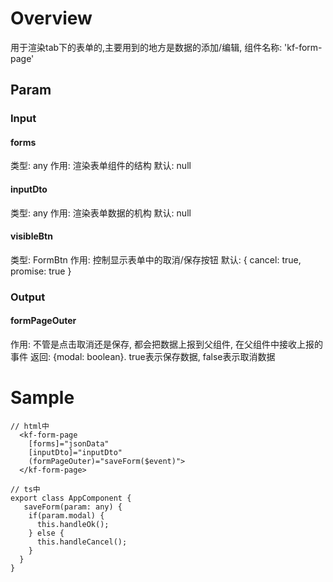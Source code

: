 # Overview
用于渲染tab下的表单的,主要用到的地方是数据的添加/编辑, 组件名称: 'kf-form-page'

## Param
### Input

#### forms
类型: any
作用: 渲染表单组件的结构
默认: null

#### inputDto
类型: any
作用: 渲染表单数据的机构
默认: null

#### visibleBtn
类型: FormBtn
作用: 控制显示表单中的取消/保存按钮
默认:  {
    cancel: true,
    promise: true
  }

### Output
#### formPageOuter
作用: 不管是点击取消还是保存, 都会把数据上报到父组件, 在父组件中接收上报的事件
返回: {modal: boolean}. true表示保存数据, false表示取消数据

# Sample
```
// html中
  <kf-form-page
    [forms]="jsonData"
    [inputDto]="inputDto"
    (formPageOuter)="saveForm($event)">
  </kf-form-page>
```
```
// ts中
export class AppComponent {
   saveForm(param: any) {
    if(param.modal) {
      this.handleOk();
    } else {
      this.handleCancel();
    }
  }
}

```
